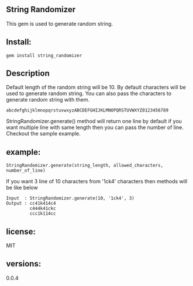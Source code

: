 ## String Randomizer
This gem is used to generate random string.

## Install:
    gem install string_randomizer
    
## Description
Default length of the random string will be 10.
By default characters will be used to generate random string. You can also pass the characters to generate random string with them.
    
    abcdefghijklmnopqrstuvwxyzABCDEFGHIJKLMNOPQRSTUVWXYZ0123456789

StringRandomizer.generate() method will return one line by default if you want multiple line with same length then you can pass the number of line. Checkout the sample example.
## example:

    StringRandomizer.generate(string_length, allowed_characters, number_of_line)
    
 If you want 3 line of 10 characters from '1ck4' characters then methods will be like below
    
    
    Input  : StringRandomizer.generate(10, '1ck4', 3)
    Output : cc41k414c4
             c444k41ckc
             ccc1k114cc
    
## license:
MIT
## versions:
0.0.4
